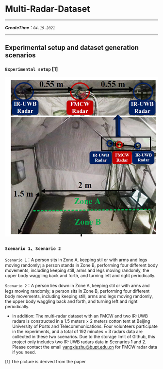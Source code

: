 # Multi-Radar-Dataset

***
___CreateTime___：_`04.19.2021`_
***

## Experimental setup and dataset generation scenarios
### `Experimental setup` [1]
![zone](https://github.com/yangxiuzhu777/Multi-Radar-Dataset/blob/main/pic/zone%20A%26B.png) 

### `Scenario 1`、`Scenario 2`

```Scenario 1```：A person sits in Zone A, keeping stil or with arms and legs moving randomly; a person stands in Zone B, performing four different body movements, including keeping still, arms and legs moving randomly, the upper body waggling back and forth, and turning left and right periodically.

```Scenario 2```：A person lies down in Zone A, keeping stil or with arms and legs moving randomly; a person sits in Zone B, performing four different body movements, including keeping still, arms and legs moving randomly, the upper body waggling back and forth, and turning left and right periodically.

-  In addition: The multi-radar dataset with an FMCW and two IR-UWB radars is constructed in a 1.5 meters × 2 meters cotton tent at Beijing University of Posts and Telecommunications.  Four volunteers participate in the experiments, and a total of 192 minutes × 3 radars data are collected in these two scenarios. Due to the storage limit of Github, this project only includes two IR-UWB radars data in  Scenarios 1 and 2. Please contact the email yangxiuzhu@bupt.edu.cn for FMCW radar data if you need.

[1] The picture is derived from the paper
